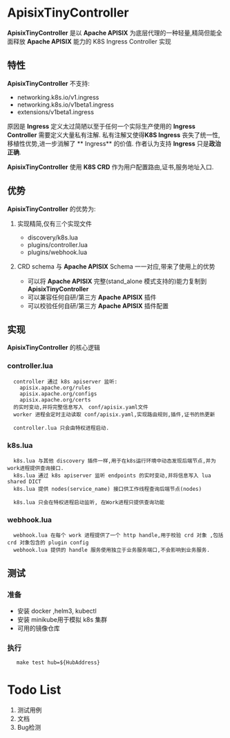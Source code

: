 # ApisixTinyController

**ApisixTinyController** 是以 **Apache APISIX** 为底层代理的一种轻量,精简但能全面释放 **Apache APISIX** 能力的 K8S Ingress Controller 实现

## 特性

**ApisixTinyController** 不支持:

+ networking.k8s.io/v1.ingress
+ networking.k8s.io/v1beta1.ingress
+ extensions/v1beta1.ingress

原因是 **Ingress** 定义太过简陋以至于任何一个实际生产使用的 **Ingress Controller** 需要定义大量私有注解. 私有注解又使得**K8S Ingress** 丧失了统一性,移植性优势,进一步消解了 **
Ingress** 的价值. 作者认为支持 **Ingress** 只是**政治正确**.

**ApisixTinyController** 使用 **K8S CRD** 作为用户配置路由,证书,服务地址入口.

## 优势

**ApisixTinyController** 的优势为:
1. 实现精简,仅有三个实现文件
   + discovery/k8s.lua
   + plugins/controller.lua
   + plugins/webhook.lua 
   
2. CRD schema 与 **Apache APISIX** Schema 一一对应,带来了使用上的优势
   + 可以将 **Apache APISIX** 完整(stand_alone 模式支持的)能力复制到 **ApisixTinyController**
   + 可以兼容任何自研/第三方 **Apache APISIX** 插件
   + 可以校验任何自研/第三方 **Apache APISIX** 插件配置

## 实现

**ApisixTinyController** 的核心逻辑

### controller.lua
```text
  controller 通过 k8s apiserver 监听:
    apisix.apache.org/rules
    apisix.apache.org/configs
    apisix.apache.org/certs
  的实时变动,并将完整信息写入　conf/apisix.yaml文件
  worker 进程会定时主动读取 conf/apisix.yaml,实现路由规则,插件,证书的热更新
  
  controller.lua 只会由特权进程启动.
```

### k8s.lua
```text
  k8s.lua 与其他 discovery 插件一样,用于在k8s运行环境中动态发现后端节点,并为work进程提供查询接口.
  k8s.lua 通过 k8s apiserver 监听 endpoints 的实时变动,并将信息写入 lua shared DICT
  k8s.lua 提供 nodes(service_name) 接口供工作线程查询后端节点(nodes)
 
  k8s.lua 只会在特权进程启动监听, 在Work进程只提供查询功能
```

### webhook.lua
```text
  webhook.lua 在每个 work 进程提供了一个 http handle,用于校验 crd 对象 ,包括 crd 对象包含的 plugin config
  webhook.lua 提供的 handle 服务使用独立于业务服务端口,不会影响到业务服务.
```

## 测试
### 准备
   + 安装 docker ,helm3, kubectl
   + 安装 minikube用于模拟 k8s 集群 
   + 可用的镜像仓库

### 执行
 ```shell
    make test hub=${HubAddress}
 ```

# Todo List
1. 测试用例
2. 文档
3. Bug检测